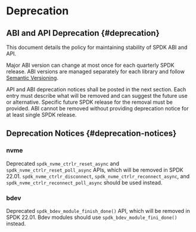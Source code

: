 # Deprecation

## ABI and API Deprecation {#deprecation}

This document details the policy for maintaining stability of SPDK ABI and API.

Major ABI version can change at most once for each quarterly SPDK release.
ABI versions are managed separately for each library and follow [Semantic Versioning](https://semver.org/).

API and ABI deprecation notices shall be posted in the next section.
Each entry must describe what will be removed and can suggest the future use or alternative.
Specific future SPDK release for the removal must be provided.
ABI cannot be removed without providing deprecation notice for at least single SPDK release.

## Deprecation Notices {#deprecation-notices}

### nvme

Deprecated `spdk_nvme_ctrlr_reset_async` and `spdk_nvme_ctrlr_reset_poll_async` APIs,
which will be removed in SPDK 22.01. `spdk_nvme_ctrlr_disconnect`, `spdk_nvme_ctrlr_reconnect_async`,
and `spdk_nvme_ctrlr_reconnect_poll_async` should be used instead.

### bdev

Deprecated `spdk_bdev_module_finish_done()` API, which will be removed in SPDK 22.01.
Bdev modules should use `spdk_bdev_module_fini_done()` instead.
